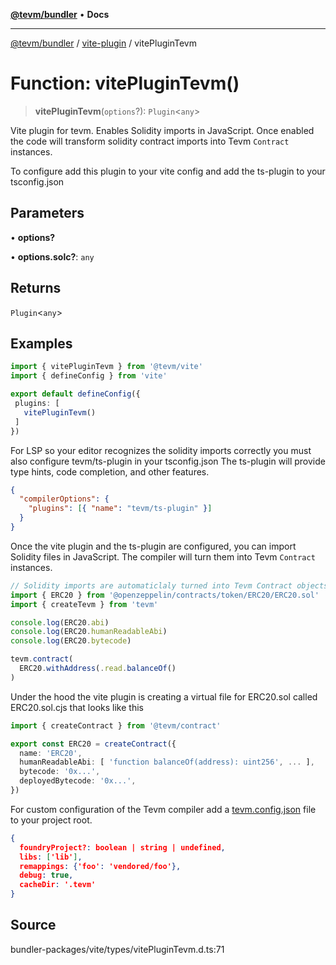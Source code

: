 [**@tevm/bundler**](../../README.md) • **Docs**

***

[@tevm/bundler](../../modules.md) / [vite-plugin](../README.md) / vitePluginTevm

# Function: vitePluginTevm()

> **vitePluginTevm**(`options`?): `Plugin`\<`any`\>

Vite plugin for tevm. Enables Solidity imports in JavaScript. Once enabled the code
will transform solidity contract imports into Tevm `Contract` instances.

To configure add this plugin to your vite config and add the ts-plugin to your tsconfig.json

## Parameters

• **options?**

• **options.solc?**: `any`

## Returns

`Plugin`\<`any`\>

## Examples

```typescript
import { vitePluginTevm } from '@tevm/vite'
import { defineConfig } from 'vite'

export default defineConfig({
 plugins: [
   vitePluginTevm()
 ]
})
```

For LSP so your editor recognizes the solidity imports correctly you must also configure tevm/ts-plugin in your tsconfig.json
The ts-plugin will provide type hints, code completion, and other features.

```json
{
  "compilerOptions": {
    "plugins": [{ "name": "tevm/ts-plugin" }]
  }
}
```

Once the vite plugin and the ts-plugin are configured, you can import Solidity files in JavaScript. The compiler will
turn them into Tevm `Contract` instances.

```typescript
// Solidity imports are automaticlaly turned into Tevm Contract objects
import { ERC20 } from '@openzeppelin/contracts/token/ERC20/ERC20.sol'
import { createTevm } from 'tevm'

console.log(ERC20.abi)
console.log(ERC20.humanReadableAbi)
console.log(ERC20.bytecode)

tevm.contract(
  ERC20.withAddress(.read.balanceOf()
)
```

Under the hood the vite plugin is creating a virtual file for ERC20.sol called ERC20.sol.cjs that looks like this

```typescript
import { createContract } from '@tevm/contract'

export const ERC20 = createContract({
  name: 'ERC20',
  humanReadableAbi: [ 'function balanceOf(address): uint256', ... ],
  bytecode: '0x...',
  deployedBytecode: '0x...',
})
```

For custom configuration of the Tevm compiler add a [tevm.config.json](https://todo.todo.todo) file to your project root.

```json
{
  foundryProject?: boolean | string | undefined,
  libs: ['lib'],
  remappings: {'foo': 'vendored/foo'},
  debug: true,
  cacheDir: '.tevm'
}
```

## Source

bundler-packages/vite/types/vitePluginTevm.d.ts:71
